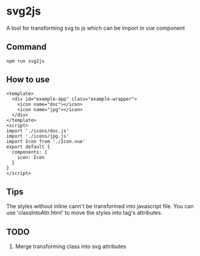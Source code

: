 # svg2js
A tool for transforming svg to js which can be import in vue component

## Command
```
npm run svg2js
```
## How to use
```
<template>
  <div id="example-app" class="example-wrapper">
    <icon name="doc"></icon>
    <icon name="jpg"></icon>
  </div>
</template>
<script>
import './icons/doc.js'
import './icons/jpg.js'
import Icon from './Icon.vue'
export default {
  components: {
    icon: Icon
  }
}
</script>
```
## Tips
The styles without inline cann't be transformed into javascript file. You can use 'classIntoAttr.html' to move the styles into tag's attributes.

## TODO
1. Merge transforming class into svg attributes
